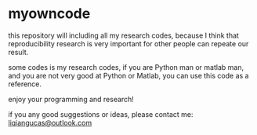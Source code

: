 # myowncode
this repository will including all my research codes, because I think that reproducibility research is very important for other people can repeate our result.

some codes is my research codes, if you are Python man or matlab man, and you are not very good at Python or Matlab, you can use this code as
a reference.

enjoy your programming and research! 


if you any good suggestions or ideas, please contact me:  liqiangucas@outlook.com
